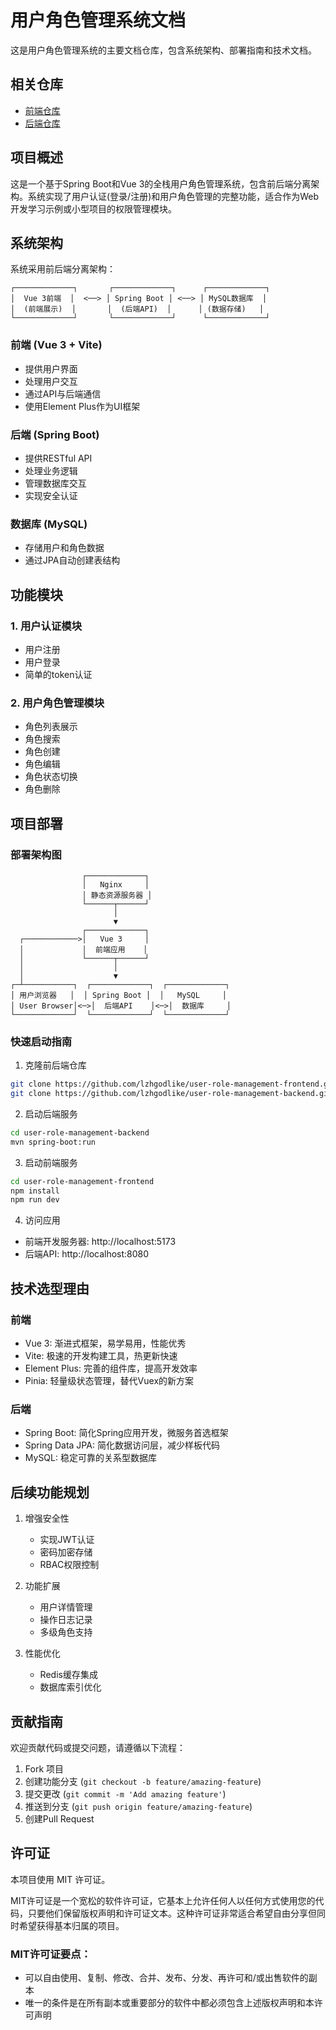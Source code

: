 # 用户角色管理系统文档

这是用户角色管理系统的主要文档仓库，包含系统架构、部署指南和技术文档。

## 相关仓库

* [前端仓库](https://github.com/lzhgodlike/user-role-management-frontend)
* [后端仓库](https://github.com/lzhgodlike/user-role-management-backend)

## 项目概述

这是一个基于Spring Boot和Vue 3的全栈用户角色管理系统，包含前后端分离架构。系统实现了用户认证(登录/注册)和用户角色管理的完整功能，适合作为Web开发学习示例或小型项目的权限管理模块。

## 系统架构

系统采用前后端分离架构：

```
┌─────────────┐       ┌─────────────┐      ┌─────────────┐
│  Vue 3前端  │  <──> │ Spring Boot │ <──> │ MySQL数据库  │
│  (前端展示)  │       │  (后端API)  │      │ (数据存储)   │
└─────────────┘       └─────────────┘      └─────────────┘
```

### 前端 (Vue 3 + Vite)
- 提供用户界面
- 处理用户交互
- 通过API与后端通信
- 使用Element Plus作为UI框架

### 后端 (Spring Boot)
- 提供RESTful API
- 处理业务逻辑
- 管理数据库交互
- 实现安全认证

### 数据库 (MySQL)
- 存储用户和角色数据
- 通过JPA自动创建表结构

## 功能模块

### 1. 用户认证模块
- 用户注册
- 用户登录
- 简单的token认证

### 2. 用户角色管理模块
- 角色列表展示
- 角色搜索
- 角色创建
- 角色编辑
- 角色状态切换
- 角色删除

## 项目部署

### 部署架构图
```
                ┌─────────────┐
                │   Nginx     │
                │ 静态资源服务器 │
                └──────┬──────┘
                       │
                       ▼
                ┌─────────────┐
  ┌────────────>│   Vue 3     │
  │             │  前端应用    │
  │             └──────┬──────┘
  │                    │
  │                    ▼
┌─┴───────────┐  ┌─────────────┐  ┌─────────────┐
│ 用户浏览器   │  │ Spring Boot │  │   MySQL     │
│ User Browser│<─>│  后端API    │<─>│  数据库     │
└─────────────┘  └─────────────┘  └─────────────┘
```

### 快速启动指南

1. 克隆前后端仓库
```bash
git clone https://github.com/lzhgodlike/user-role-management-frontend.git
git clone https://github.com/lzhgodlike/user-role-management-backend.git
```

2. 启动后端服务
```bash
cd user-role-management-backend
mvn spring-boot:run
```

3. 启动前端服务
```bash
cd user-role-management-frontend
npm install
npm run dev
```

4. 访问应用
- 前端开发服务器: http://localhost:5173
- 后端API: http://localhost:8080

## 技术选型理由

### 前端
- Vue 3: 渐进式框架，易学易用，性能优秀
- Vite: 极速的开发构建工具，热更新快速
- Element Plus: 完善的组件库，提高开发效率
- Pinia: 轻量级状态管理，替代Vuex的新方案

### 后端
- Spring Boot: 简化Spring应用开发，微服务首选框架
- Spring Data JPA: 简化数据访问层，减少样板代码
- MySQL: 稳定可靠的关系型数据库

## 后续功能规划

1. 增强安全性
   - 实现JWT认证
   - 密码加密存储
   - RBAC权限控制

2. 功能扩展
   - 用户详情管理
   - 操作日志记录
   - 多级角色支持

3. 性能优化
   - Redis缓存集成
   - 数据库索引优化

## 贡献指南

欢迎贡献代码或提交问题，请遵循以下流程：

1. Fork 项目
2. 创建功能分支 (`git checkout -b feature/amazing-feature`)
3. 提交更改 (`git commit -m 'Add amazing feature'`)
4. 推送到分支 (`git push origin feature/amazing-feature`)
5. 创建Pull Request

## 许可证

本项目使用 MIT 许可证。

MIT许可证是一个宽松的软件许可证，它基本上允许任何人以任何方式使用您的代码，只要他们保留版权声明和许可证文本。这种许可证非常适合希望自由分享但同时希望获得基本归属的项目。

### MIT许可证要点：
- 可以自由使用、复制、修改、合并、发布、分发、再许可和/或出售软件的副本
- 唯一的条件是在所有副本或重要部分的软件中都必须包含上述版权声明和本许可声明
